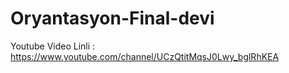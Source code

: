 # Oryantasyon-Final-devi

Youtube Video Linli : https://www.youtube.com/channel/UCzQtitMqsJ0Lwy_bglRhKEA

